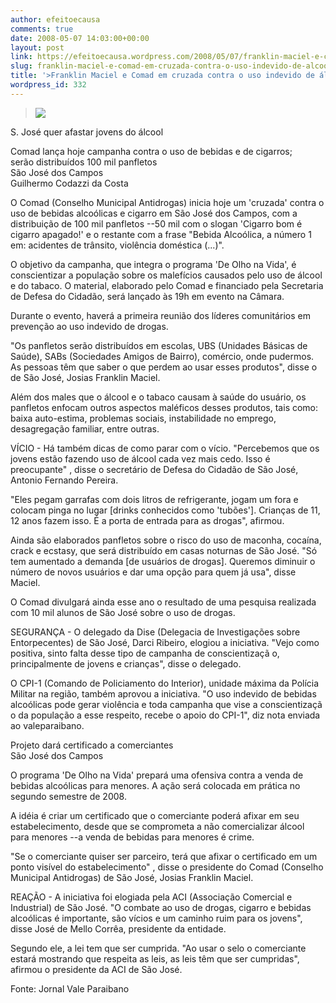 ```yaml
---
author: efeitoecausa
comments: true
date: 2008-05-07 14:03:00+00:00
layout: post
link: https://efeitoecausa.wordpress.com/2008/05/07/franklin-maciel-e-comad-em-cruzada-contra-o-uso-indevido-de-alcool-e-cigarros/
slug: franklin-maciel-e-comad-em-cruzada-contra-o-uso-indevido-de-alcool-e-cigarros
title: '>Franklin Maciel e Comad em cruzada contra o uso indevido de álcool e cigarros'
wordpress_id: 332
---
```


>[![](http://efeitoecausa.files.wordpress.com/2008/05/entrevistaforumjovem2.jpg?w=300)](http://efeitoecausa.files.wordpress.com/2008/05/entrevistaforumjovem2.jpg)  
  
S. José quer afastar jovens do álcool   
  
Comad lança hoje campanha contra o uso de bebidas e de cigarros;  
serão distribuídos 100 mil panfletos   
São José dos Campos  
Guilhermo Codazzi da Costa  
  
O Comad (Conselho Municipal Antidrogas) inicia hoje um 'cruzada' contra o uso de bebidas alcoólicas e cigarro em São José dos Campos, com a distribuição de 100 mil panfletos --50 mil com o slogan 'Cigarro bom é cigarro apagado!' e o restante com a frase "Bebida Alcoólica, a número 1 em: acidentes de trânsito, violência doméstica (...)".  
  
O objetivo da campanha, que integra o programa 'De Olho na Vida', é conscientizar a população sobre os malefícios causados pelo uso de álcool e do tabaco. O material, elaborado pelo Comad e financiado pela Secretaria de Defesa do Cidadão, será lançado às 19h em evento na Câmara.  
  
Durante o evento, haverá a primeira reunião dos líderes comunitários em prevenção ao uso indevido de drogas.  
  
"Os panfletos serão distribuídos em escolas, UBS (Unidades Básicas de Saúde), SABs (Sociedades Amigos de Bairro), comércio, onde pudermos. As pessoas têm que saber o que perdem ao usar esses produtos", disse o    
de São José, Josias Franklin Maciel.  
  
Além dos males que o álcool e o tabaco causam à saúde do usuário, os panfletos enfocam outros aspectos maléficos desses produtos, tais como: baixa auto-estima, problemas sociais, instabilidade no emprego, desagregação familiar, entre outras.  
  
VÍCIO - Há também dicas de como parar com o vício. "Percebemos que os jovens estão fazendo uso de álcool cada vez mais cedo. Isso é preocupante" , disse o secretário de Defesa do Cidadão de São José, Antonio Fernando Pereira.  
  
"Eles pegam garrafas com dois litros de refrigerante, jogam um fora e colocam pinga no lugar [drinks conhecidos como 'tubões']. Crianças de 11, 12 anos fazem isso. É a porta de entrada para as drogas", afirmou.  
  
Ainda são elaborados panfletos sobre o risco do uso de maconha, cocaína, crack e ecstasy, que será distribuído em casas noturnas de São José. "Só tem aumentado a demanda [de usuários de drogas]. Queremos diminuir o número de novos usuários e dar uma opção para quem já usa", disse Maciel.  
  
O Comad divulgará ainda esse ano o resultado de uma pesquisa realizada com 10 mil alunos de São José sobre o uso de drogas.  
  
SEGURANÇA - O delegado da Dise (Delegacia de Investigações sobre Entorpecentes) de São José, Darci Ribeiro, elogiou a iniciativa. "Vejo como positiva, sinto falta desse tipo de campanha de conscientizaçã o, principalmente de jovens e crianças", disse o delegado.  
  
O CPI-1 (Comando de Policiamento do Interior), unidade máxima da Polícia Militar na região, também aprovou a iniciativa. "O uso indevido de bebidas alcoólicas pode gerar violência e toda campanha que vise a conscientizaçã o da população a esse respeito, recebe o apoio do CPI-1", diz nota enviada ao valeparaibano.  
  
Projeto dará certificado a comerciantes  
São José dos Campos   
  
O programa 'De Olho na Vida' prepará uma ofensiva contra a venda de bebidas alcoólicas para menores. A ação será colocada em prática no segundo semestre de 2008.  
  
A idéia é criar um certificado que o comerciante poderá afixar em seu estabelecimento, desde que se comprometa a não comercializar álcool para menores --a venda de bebidas para menores é crime.  
  
"Se o comerciante quiser ser parceiro, terá que afixar o certificado em um ponto visível do estabelecimento" , disse o presidente do Comad (Conselho Municipal Antidrogas) de São José, Josias Franklin Maciel.  
  
REAÇÃO - A iniciativa foi elogiada pela ACI (Associação Comercial e Industrial) de São José. "O combate ao uso de drogas, cigarro e bebidas alcoólicas é importante, são vícios e um caminho ruim para os jovens", disse José de Mello Corrêa, presidente da entidade.  
  
Segundo ele, a lei tem que ser cumprida. "Ao usar o selo o comerciante estará mostrando que respeita as leis, as leis têm que ser cumpridas", afirmou o presidente da ACI de São José.  
  
Fonte: Jornal Vale Paraibano
